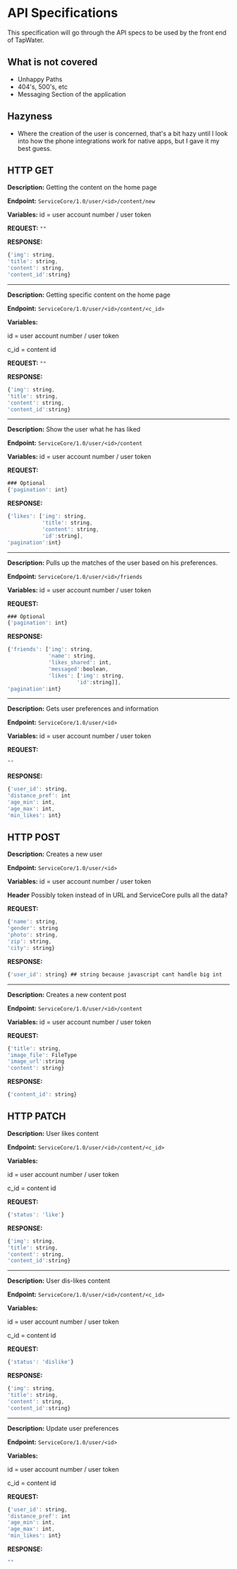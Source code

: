 #  API Specifications
This specification will go through the API specs to be used by the front end of TapWater.

##  What is not covered
* Unhappy Paths
 * 404's, 500's, etc
* Messaging Section of the application

##  Hazyness
* Where the creation of the user is concerned, that's a bit hazy until I look into how the phone integrations work for native apps, but I gave it my best guess.

##  HTTP GET

**Description:** Getting the content on the home page

**Endpoint:** `ServiceCore/1.0/user/<id>/content/new`


**Variables:**
id = user account number / user token

**REQUEST:**
`""`

**RESPONSE:**
```javascript
{'img': string,
'title': string, 
'content': string, 
'content_id':string}
```

---

**Description:** Getting specific content on the home page

**Endpoint:** `ServiceCore/1.0/user/<id>/content/<c_id>`


**Variables:**

id = user account number / user token

c_id = content id

**REQUEST:**
`""`

**RESPONSE:**
```javascript
{'img': string,
'title': string, 
'content': string, 
'content_id':string}
```

---

**Description:** Show the user what he has liked

**Endpoint:** `ServiceCore/1.0/user/<id>/content`


**Variables:**
id = user account number / user token

**REQUEST:**
```javascript
### Optional
{'pagination': int}
```

**RESPONSE:**
```javascript
{'likes': ['img': string,
           'title': string, 
           'content': string, 
           'id':string],
'pagination':int}
```

---

**Description:** Pulls up the matches of the user based on his preferences.

**Endpoint:** `ServiceCore/1.0/user/<id>/friends`


**Variables:**
id = user account number / user token

**REQUEST:**
```javascript
### Optional
{'pagination': int}
```

**RESPONSE:**
```javascript
{'friends': ['img': string,
             'name': string, 
             'likes_shared': int,
             'messaged':boolean,
             'likes': ['img': string,
                      'id':string]],
'pagination':int}
```

---

**Description:** Gets user preferences and information

**Endpoint:** `ServiceCore/1.0/user/<id>`


**Variables:**
id = user account number / user token

**REQUEST:**
```javascript
""
```

**RESPONSE:**
```javascript
{'user_id': string,
'distance_pref': int
'age_min': int,
'age_max': int,
'min_likes': int}
```

## HTTP POST

**Description:** Creates a new user 

**Endpoint:** `ServiceCore/1.0/user/<id>`


**Variables:**
id = user account number / user token

**Header**
Possibly token instead of in URL and ServiceCore pulls all the data?

**REQUEST:**
```javascript
{'name': string,
'gender': string
'photo': string,
'zip': string,
'city': string}
```

**RESPONSE:**
```javascript
{'user_id': string} ## string because javascript cant handle big int
```

---

**Description:** Creates a new content post

**Endpoint:** `ServiceCore/1.0/user/<id>/content`


**Variables:**
id = user account number / user token

**REQUEST:**
```javascript
{'title': string,
'image_file': FileType
'image_url':string
'content': string}
```

**RESPONSE:**
```javascript
{'content_id': string}
```

## HTTP PATCH

**Description:** User likes content

**Endpoint:** `ServiceCore/1.0/user/<id>/content/<c_id>`


**Variables:**

id = user account number / user token

c_id = content id

**REQUEST:**
```javascript
{'status': 'like'}
```

**RESPONSE:**
```javascript
{'img': string,
'title': string, 
'content': string, 
'content_id':string}
```

---

**Description:** User dis-likes content

**Endpoint:** `ServiceCore/1.0/user/<id>/content/<c_id>`


**Variables:**

id = user account number / user token

c_id = content id

**REQUEST:**
```javascript
{'status': 'dislike'}
```

**RESPONSE:**
```javascript
{'img': string,
'title': string, 
'content': string, 
'content_id':string}
```

---

**Description:** Update user preferences

**Endpoint:** `ServiceCore/1.0/user/<id>`


**Variables:**

id = user account number / user token

c_id = content id

**REQUEST:**
```javascript
{'user_id': string,
'distance_pref': int
'age_min': int,
'age_max': int,
'min_likes': int}
```

**RESPONSE:**
```javascript
""
```
